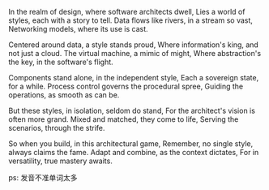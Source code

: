In the realm of design, where software architects dwell,
Lies a world of styles, each with a story to tell.
Data flows like rivers, in a stream so vast,
Networking models, where its use is cast.

Centered around data, a style stands proud,
Where information's king, and not just a cloud.
The virtual machine, a mimic of might,
Where abstraction's the key, in the software's flight.

Components stand alone, in the independent style,
Each a sovereign state, for a while.
Process control governs the procedural spree,
Guiding the operations, as smooth as can be.

But these styles, in isolation, seldom do stand,
For the architect's vision is often more grand.
Mixed and matched, they come to life,
Serving the scenarios, through the strife.

So when you build, in this architectural game,
Remember, no single style, always claims the fame.
Adapt and combine, as the context dictates,
For in versatility, true mastery awaits.



ps: 发音不准单词太多